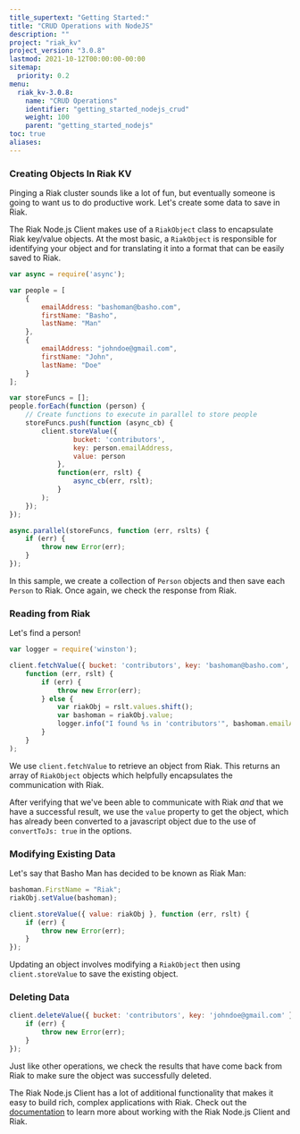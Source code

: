 ```yaml
---
title_supertext: "Getting Started:"
title: "CRUD Operations with NodeJS"
description: ""
project: "riak_kv"
project_version: "3.0.8"
lastmod: 2021-10-12T00:00:00-00:00
sitemap:
  priority: 0.2
menu:
  riak_kv-3.0.8:
    name: "CRUD Operations"
    identifier: "getting_started_nodejs_crud"
    weight: 100
    parent: "getting_started_nodejs"
toc: true
aliases:
---
```


[nodejs_wiki]: https://github.com/basho/riak-nodejs-client/wiki

### Creating Objects In Riak KV

Pinging a Riak cluster sounds like a lot of fun, but eventually someone is going
to want us to do productive work. Let's create some data to save in Riak.

The Riak Node.js Client makes use of a `RiakObject` class to encapsulate Riak
key/value objects. At the most basic, a `RiakObject` is responsible for
identifying your object and for translating it into a format that can be easily
saved to Riak.

```javascript
var async = require('async');

var people = [
    {
        emailAddress: "bashoman@basho.com",
        firstName: "Basho",
        lastName: "Man"
    },
    {
        emailAddress: "johndoe@gmail.com",
        firstName: "John",
        lastName: "Doe"
    }
];

var storeFuncs = [];
people.forEach(function (person) {
    // Create functions to execute in parallel to store people
    storeFuncs.push(function (async_cb) {
        client.storeValue({
                bucket: 'contributors',
                key: person.emailAddress,
                value: person
            },
            function(err, rslt) {
                async_cb(err, rslt);
            }
        );
    });
});

async.parallel(storeFuncs, function (err, rslts) {
    if (err) {
        throw new Error(err);
    }
});
```

In this sample, we create a collection of `Person` objects and then save each
`Person` to Riak. Once again, we check the response from Riak.

### Reading from Riak

Let's find a person!

```javascript
var logger = require('winston');

client.fetchValue({ bucket: 'contributors', key: 'bashoman@basho.com', convertToJs: true },
    function (err, rslt) {
        if (err) {
            throw new Error(err);
        } else {
            var riakObj = rslt.values.shift();
            var bashoman = riakObj.value;
            logger.info("I found %s in 'contributors'", bashoman.emailAddress);
        }
    }
);
```

We use `client.fetchValue` to retrieve an object from Riak. This returns an
array of `RiakObject` objects which helpfully encapsulates the communication
with Riak.

After verifying that we've been able to communicate with Riak *and* that we have
a successful result, we use the `value` property to get the object, which has
already been converted to a javascript object due to the use of `convertToJs:
true` in the options.

### Modifying Existing Data

Let's say that Basho Man has decided to be known as Riak Man:

```javascript
bashoman.FirstName = "Riak";
riakObj.setValue(bashoman);

client.storeValue({ value: riakObj }, function (err, rslt) {
    if (err) {
        throw new Error(err);
    }
});
```

Updating an object involves modifying a `RiakObject` then using
`client.storeValue` to save the existing object.

### Deleting Data

```javascript
client.deleteValue({ bucket: 'contributors', key: 'johndoe@gmail.com' }, function (err, rslt) {
    if (err) {
        throw new Error(err);
    }
});
```

Just like other operations, we check the results that have come back from Riak
to make sure the object was successfully deleted.

The Riak Node.js Client has a lot of additional functionality that makes it easy
to build rich, complex applications with Riak. Check out the
[documentation][nodejs_wiki] to learn more about working with the Riak Node.js
Client and Riak.

